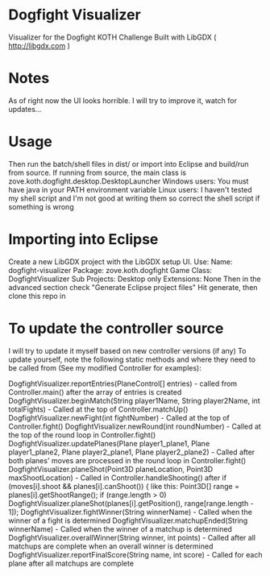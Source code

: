 # Dogfight Visualizer #
Visualizer for the Dogfight KOTH Challenge
Built with LibGDX ( http://libgdx.com )

# Notes #
As of right now the UI looks horrible. I will try to improve it, watch for updates...

# Usage #
Then run the batch/shell files in dist/ or import into Eclipse and build/run from source.
If running from source, the main class is zove.koth.dogfight.desktop.DesktopLauncher
Windows users: You must have java in your PATH environment variable
Linux users: I haven't tested my shell script and I'm not good at writing them so correct the shell script if something is wrong

# Importing into Eclipse #
Create a new LibGDX project with the LibGDX setup UI. Use:
Name: dogfight-visualizer
Package: zove.koth.dogfight
Game Class: DogfightVisualizer
Sub Projects: Desktop only
Extensions: None
Then in the advanced section check "Generate Eclipse project files"
Hit generate, then clone this repo in

# To update the controller source #
I will try to update it myself based on new controller versions (if any)
To update yourself, note the following static methods and where they need to be called from (See my modified Controller for examples):

DogfightVisualizer.reportEntries(PlaneControl[] entries) - called from Controller.main() after the array of entries is created
DogfightVisualizer.beginMatch(String player1Name, String player2Name, int totalFights) - Called at the top of Controller.matchUp()
DogfightVisualizer.newFight(int fightNumber) - Called at the top of Controller.fight()
DogfightVisualizer.newRound(int roundNumber) - Called at the top of the round loop in Controller.fight()
DogfightVisualizer.updatePlanes(Plane player1_plane1, Plane player1_plane2, Plane player2_plane1, Plane player2_plane2) - Called after both planes' moves are processed in the round loop in Controller.fight()
DogfightVisualizer.planeShot(Point3D planeLocation, Point3D maxShootLocation) - Called in Controller.handleShooting() after if (moves[i].shoot && planes[i].canShoot()) { like this:
	Point3D[] range = planes[i].getShootRange();
	if (range.length > 0)
		DogfightVisualizer.planeShot(planes[i].getPosition(), range[range.length - 1]);
DogfightVisualizer.fightWinner(String winnerName) - Called when the winner of a fight is determined
DogfightVisualizer.matchupEnded(String winnerName) - Called when the winner of a matchup is determined
DogfightVisualizer.overallWinner(String winner, int points) - Called after all matchups are complete when an overall winner is determined
DogfightVisualizer.reportFinalScore(String name, int score) - Called for each plane after all matchups are complete